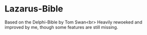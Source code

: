 # Lazarus-Bible

Based on the Delphi-Bible by Tom Swan<br\>
Heavily rewoeked and improved by me, though some features are still missing.
